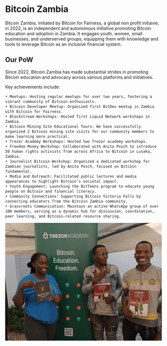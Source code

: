 # Bitcoin Zambia
Bitcoin Zambia, initiated by Bitcoin for Fairness, a global non profit initiavie, in 2022, is an independent and autonomous initiative promoting Bitcoin education and adoption in Zambia. It engages youth, women, small businesses, and underserved groups, equipping them with knowledge and tools to leverage Bitcoin as an inclusive financial system.

## Our PoW

Since 2022, Bitcoin Zambia has made substantial strides in promoting Bitcoin education and advocacy across various platforms and initiatives. 

Key achievements include:

    • Meetups: Hosting regular meetups for over two years, fostering a vibrant community of Bitcoin enthusiasts.
    • Bitcoin Developer Meetup: Organized first BitDev meetup in Zambia with Bitcoin for Fairness.
    • Blockstream Workshops: Hosted first Liquid Network workshops in Zambia.
    • Bitcoin Mining Site Educational Tours: We have successfully organized 2 Bitcoin mining site visits for our community members to make learning more practical.
    • Trezor Academy Workshops: Hosted two Trezor academy workshops.
    • Freedom Money Workshop: Collaborated with Anita Posch to introduce 50 human rights activists from across Africa to Bitcoin in Lusaka, Zambia.
    • Journalist Bitcoin Workshop: Organized a dedicated workshop for Zambian journalists, led by Anita Posch, focused on Bitcoin fundamental.
    • Media and Outreach: Facilitated public lectures and media appearances to highlight Bitcoin’s societal impact.
    • Youth Engagement: Launching the BitTeens program to educate young people on Bitcoin and financial literacy.
    • Community Connections: Supporting Bitcoin Victoria Falls by connecting educators from the Bitcoin Zambia community.
    • Grassroots Communication: Maintain an active WhatsApp group of over 100 members, serving as a dynamic hub for discussion, coordination, peer learning, and Bitcoin-related resource sharing.

![Trezor Academy](https://github.com/Bitcoin-Zambia/Bitcoin-Zambia/blob/main/trezor-12-2048x1536.jpeg?raw=true)

    
